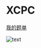 # XCPC

[我的题单](https://vjudge.net/group/gsj)

![text](https://cdn.jsdelivr.net/gh/Wallbreaker5th/vuqa/vuqa.png)
